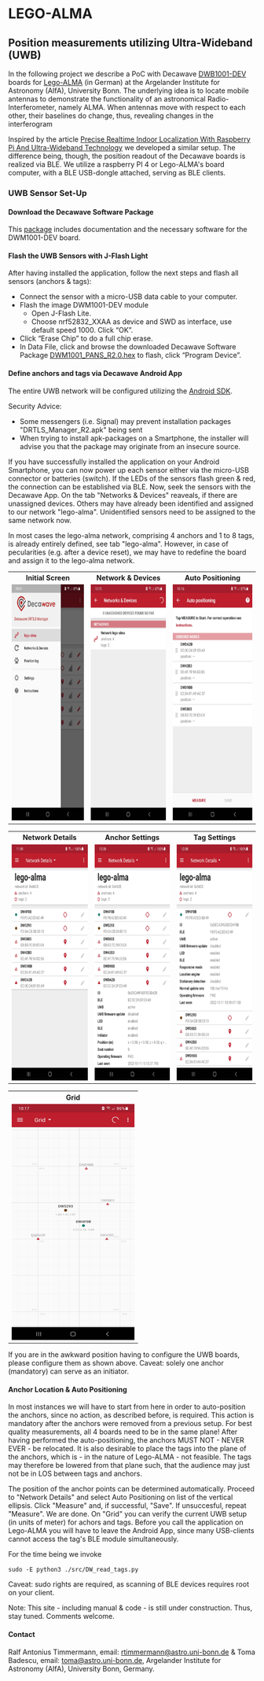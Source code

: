 # LEGO-ALMA

## Position measurements utilizing Ultra-Wideband (UWB)

In the following project we describe a PoC with Decawave 
[DWB1001-DEV](https://www.qorvo.com/products/p/DWM1001-DEV) boards for [Lego-ALMA](
https://astro.uni-bonn.de/en/research/mm-submm-astronomy/projects-1/alma/lego-alma) (in German) 
at the Argelander Institute for Astronomy (AIfA), University Bonn. The underlying idea is to 
locate mobile antennas to demonstrate the functionality of an astronomical 
Radio-Interferometer, namely ALMA. When antennas move with respect to each other, 
their baselines do change, thus, revealing changes in the interferogram

Inspired by the article 
[Precise Realtime Indoor Localization With Raspberry Pi And Ultra-Wideband Technology](
https://medium.com/@newforestberlin/precise-realtime-indoor-localization-with-raspberry-pi-and-ultra-wideband-technology-decawave-191e4e2daa8c)
we developed a similar setup. The difference being, though, the position readout of the 
Decawave boards is realized via BLE. We utilize a raspberry PI 4 or Lego-ALMA's board computer, 
with a BLE USB-dongle attached, serving as BLE clients.

### UWB Sensor Set-Up

#### Download the Decawave Software Package

This [package](https://www.segger.com/downloads/jlink/)
includes documentation and the necessary software for the DWM1001-DEV board. 

#### Flash the UWB Sensors with J-Flash Light

After having installed the application, follow the next steps and flash all sensors (anchors & tags):

* Connect the sensor with a micro-USB data cable to your computer.
* Flash the image DWM1001-DEV module
  * Open J-Flash Lite.
  * Choose nrf52832_XXAA as device and SWD as interface, use default speed 1000. Click “OK”.
* Click “Erase Chip” to do a full chip erase.
* In Data File, click and browse the downloaded Decawave Software Package [DWM1001_PANS_R2.0.hex](
https://github.com/AIfA-Radio/lego-alma/blob/main/Factory_Firmware_Image/DWM1001_PANS_R2.0.hex) to flash, 
click “Program Device”.

#### Define anchors and tags via Decawave Android App

The entire UWB network will be configured utilizing the [Android SDK](
https://github.com/AIfA-Radio/lego-alma/blob/main/app/DRTLS_Manager_R2.apk). 

Security Advice: 
* Some messengers (i.e. Signal) may prevent installation packages 
"DRTLS_Manager_R2.apk" being sent
* When trying to install apk-packages on a Smartphone, the installer will advise you that the 
package may originate from an insecure source.

If you have successfully installed the application on your Android Smartphone, 
you can now power up each sensor either via the micro-USB connector or batteries (switch). 
If the LEDs of the sensors flash green & red, the connection can be established via BLE. 
Now, seek the sensors with the Decawave App. On the tab "Networks & Devices" reaveals, 
if there are unassigned devices. 
Others may have already been identified and assigned to our network "lego-alma". 
Unidentified sensors need to be assigned to the same network now.

In most cases the lego-alma network, comprising 4 anchors and 1 to 8 tags, is already entirely defined,
see tab "lego-alma".
However, in case of pecularities (e.g. after a device reset), we may have to redefine the board and 
assign it to the lego-alma network. 

<table>
  <tr>
     <th style="text-align: center;">Initial Screen</th>
     <th style="text-align: center;">Network & Devices</th>
     <th style="text-align: center;">Auto Positioning</th>
  </tr>
  <tr>
    <td><img src="./images/Screenshot_start_screen.jpg" width=250 height=480></td>
    <td><img src="./images/Screenshot_unassigned_devices.jpg" width=250 height=480></td>
    <td><img src="./images/Screenshot_auto_positioning.jpg" width=250 height=480></td>
  </tr>
</table>
<table>
<tr>
     <th style="text-align: center;">Network Details</th>
     <th style="text-align: center;">Anchor Settings</th>
     <th style="text-align: center;">Tag Settings</th>
  </tr>
  <tr>
    <td><img src="./images/Screenshot_network.jpg" width=250 height=480></td>
    <td><img src="./images/Screenshot_anchor.jpg" width=250 height=480></td>
    <td><img src="./images/Screenshot_tag.jpg" width=250 height=480></td>
  </tr>
</table>
<table>
  <tr>
     <th style="text-align: center;">Grid</th>
  </tr>
  <tr>
    <td><img src="./images/Screenshot_grid.jpg" width=250 height=480></td>
  </tr>
</table>

[//]: # ()
[//]: # (|              Initial Screen               |                Network & Devices                |               Auto Positioning                |)

[//]: # (|:-----------------------------------------:|:-----------------------------------------------:|:---------------------------------------------:|)

[//]: # (| ![]&#40;./images/Screenshot_start_screen.jpg&#41; | ![]&#40;./images/Screenshot_unassigned_devices.jpg&#41; | ![]&#40;./images/Screenshot_auto_positioning.jpg&#41; |)

[//]: # ()
[//]: # (|              Network Details              |                 Anchor Settings                 |                 Tag Settings                  |)

[//]: # (|:-----------------------------------------:|:-----------------------------------------------:|:---------------------------------------------:|)

[//]: # (|   ![]&#40;./images/Screenshot_network.jpg&#41;    |       ![]&#40;./images/Screenshot_anchor.jpg&#41;       |       ![]&#40;./images/Screenshot_tag.jpg&#41;        |)

[//]: # (|                   Grid                    |)

[//]: # (|    ![]&#40;./images/Screenshot_grid.jpg&#41;      |)

If you are in the awkward position having to configure the UWB boards, please configure them as shown 
above. Caveat: solely one anchor (mandatory) can serve as an initiator.

#### Anchor Location & Auto Positioning

In most instances we will have to start from here in order to auto-position 
the anchors, since no action, as described before, is required.
This action is mandatory after the anchors were removed from a previous setup.
For best quality measurements, all 4 boards need to be in the same plane! After having performed
the auto-positioning, the anchors MUST NOT - NEVER EVER - be relocated.
It is also desirable to place the tags into the plane of the
anchors, which is - in the nature of Lego-ALMA - not feasible. The tags may therefore 
be lowered from that plane such, that the audience may just not be in LOS between tags and anchors.

The position of the anchor points can be determined automatically. 
Proceed to "Network Details" and select Auto Positioning on list of the vertical ellipsis. Click
"Measure" and, if successful, "Save". If unsuccesful, repeat "Measure". We are done. 
On "Grid" you can verify the current UWB setup (in units of meter) for 
achors and tags. Before you call the application on Lego-ALMA you will have to leave the Android App, 
since many USB-clients cannot access the tag's BLE module simultaneously.

For the time being we invoke

    sudo -E python3 ./src/DW_read_tags.py

Caveat: sudo rights are required, as scanning of BLE devices requires root on your client.

Note: This site - including manual & code - is still under construction. Thus, stay tuned. 
Comments welcome.

#### Contact

Ralf Antonius Timmermann, email: rtimmermann@astro.uni-bonn.de &
Toma Badescu, email: toma@astro.uni-bonn.de,
Argelander Institute for Astronomy (AIfA), University Bonn, Germany.